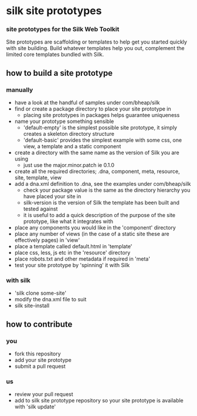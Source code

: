 # silk site prototypes
### site prototypes for the Silk Web Toolkit

Site prototypes are scaffolding or templates to help get you started quickly with site building.
Build whatever templates help you out, complement the limited core templates bundled with Silk.

## how to build a site prototype
### manually

* have a look at the handful of samples under com/bheap/silk
* find or create a package directory to place your site prototype in
  * placing site prototypes in packages helps guarantee uniqueness
* name your prototype something sensible
  * 'default-empty' is the simplest possible site prototype, it simply creates a skeleton directory structure
  * 'default-basic' provides the simplest example with some css, one view, a template and a static component
* create a directory with the same name as the version of Silk you are using
  * just use the major.minor.patch ie 0.1.0
* create all the required directories; .dna, component, meta, resource, site, template, view
* add a dna.xml definition to .dna, see the examples under com/bheap/silk
  * check your package value is the same as the directory hierarchy you have placed your site in
  * silk-version is the version of Silk the template has been built and tested against
  * it is useful to add a quick description of the purpose of the site prototype, like what it integrates with
* place any components you would like in the 'component' directory
* place any number of views (in the case of a static site these are effectively pages) in 'view'
* place a template called default.html in 'template'
* place css, less, js etc in the 'resource' directory
* place robots.txt and other metadata if required in 'meta'
* test your site prototype by 'spinning' it with Silk

### with silk

* 'silk clone some-site'
* modify the dna.xml file to suit
* silk site-install


## how to contribute

### you

* fork this repository
* add your site prototype
* submit a pull request

### us

* review your pull request
* add to silk site prototype repository so your site prototype is available with 'silk update'
